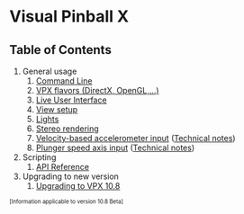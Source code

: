 # Visual Pinball X

## Table of Contents
1. General usage
   1. [Command Line](<Command Line.md>)
   2. [VPX flavors (DirectX, OpenGL,...)](<Build Differences.md>)
   3. [Live User Interface](LiveUI.md)
   4. [View setup](<View Setup.md>)
   5. [Lights](Lights.md)
   6. [Stereo rendering](Stereo.md)
   7. [Velocity-based accelerometer input](<Accelerometer Velocity Input User Guide.md>) ([Technical notes](<Accelerometer Velocity Input Tech Note.md>))
   8. [Plunger speed axis input](<Plunger Velocity Input User Guide.md>) ([Technical notes](<Plunger Velocity Input Tech Note.md>))
2. Scripting
   1. [API Reference](<Script API Reference.md>)
3. Upgrading to new version
   1. [Upgrading to VPX 10.8](<Upgrading Table 10.8.md>)

<sub><sup>[Information applicable to version 10.8 Beta]</sup></sub>